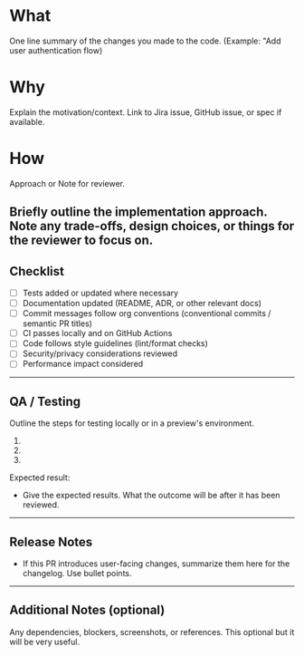 # What
<!-- Concisely describe the change. Example: "Add user authentication flow" -->
One line summary of the changes you made to the code. (Example: "Add user authentication flow)

# Why
<!-- Explain the motivation/context. Link to Jira issue, GitHub issue, or spec if available. -->
Explain the motivation/context. Link to Jira issue, GitHub issue, or spec if available.

# How
<!-- Briefly outline the implementation approach. Note any trade-offs, design choices, or things for the reviewer to focus on. -->
Approach or Note for reviewer.

Briefly outline the implementation approach. Note any trade-offs, design choices, or things for the reviewer to focus on.
---

## Checklist
- [ ] Tests added or updated where necessary
- [ ] Documentation updated (README, ADR, or other relevant docs)
- [ ] Commit messages follow org conventions (conventional commits / semantic PR titles)
- [ ] CI passes locally and on GitHub Actions
- [ ] Code follows style guidelines (lint/format checks)
- [ ] Security/privacy considerations reviewed
- [ ] Performance impact considered

---

## QA / Testing
<!-- Steps for testing locally or in a preview environment -->
Outline the steps for testing locally or in a preview's environment.

1. 
2. 
3. 

Expected result:
- Give the expected results. What the outcome will be after it has been reviewed.

---

## Release Notes
<!-- If this PR introduces user-facing changes, summarize them here for the changelog. Use bullet points. -->

- If this PR introduces user-facing changes, summarize them here for the changelog. Use bullet points.

---

## Additional Notes (optional)
<!-- Any dependencies, blockers, screenshots, or references -->
Any dependencies, blockers, screenshots, or references. This optional but it will be very useful.
